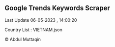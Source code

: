 

## Google Trends Keywords Scraper 
 
Last Update 06-05-2023 , 14:00:20

Country List :
VIETNAM.json



© Abdul Muttaqin 
